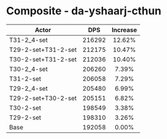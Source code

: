 # Composite - da-yshaarj-cthun
| Actor | DPS | Increase |
|---|:---:|:---:|
|T31-2_4-set|216292|12.62%|
|T29-2-set+T31-2-set|212175|10.47%|
|T30-2-set+T31-2-set|212036|10.40%|
|T30-2_4-set|206260|7.39%|
|T31-2-set|206058|7.29%|
|T29-2_4-set|205480|6.99%|
|T29-2-set+T30-2-set|205151|6.82%|
|T30-2-set|198549|3.38%|
|T29-2-set|198310|3.26%|
|Base|192058|0.00%|
